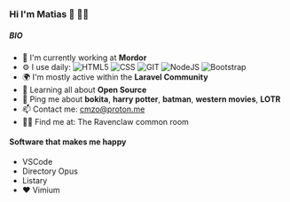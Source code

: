 ### Hi I'm Matias 👋 👨‍💻

<!--
##### NOW

- ✨ Crafted last [Laracon Online](https://laracon.net) website;
- 🇵🇹 Planing the "Tuga-Co-Op";
- 🍑 What about this?
-->

##### BIO

- 🏢 I'm currently working at **Mordor**
- ⚙️ I use daily: <img src="https://img.shields.io/badge/-HTML-FFCB42?logo=html5&logoColor=E34F26&style=flat&logoWidth=20" alt="HTML5"> <img src="https://img.shields.io/badge/-CSS-FFCB42?logo=css3&logoColor=1572B6&style=flat&logoWidth=20" alt="CSS"> <img src="https://img.shields.io/badge/-GIT-FFCB42?logo=git&logoColor=#F05032&style=flat&logoWidth=20" alt="GIT"> <img src="https://img.shields.io/badge/-NodeJS-FFCB42?logo=node.js&logoColor=339933&style=flat&logoWidth=20" alt="NodeJS"> <img src="https://img.shields.io/badge/-Bootstrap-FFCB42?logo=bootstrap&logoColor=7952B3&style=flat&logoWidth=20" alt="Bootstrap">
- 🌍 I'm mostly active within the **Laravel Community**
- 🌱 Learning all about **Open Source**
- 💬 Ping me about **bokita**, **harry potter**, **batman**, **western movies**, **LOTR**
- 📫 Contact me: [cmzo@proton.me](mailto:cmzo@proton.me)
- 🧙‍♂️ Find me at: The Ravenclaw common room

#### Software that makes me happy

- VSCode
- Directory Opus 
- Listary
- ♥ Vimium

<!--- 💅 Designed: @pestphp, [NorthMeetsSouth.audio](https://www.northmeetssouth.audio), [ThenPing.me](https://thenping.me), [HappydDev.fm](https://www.happydev.fm), etc… -->

<!--
<img src="https://img.shields.io/badge/-HTML-AEBDCA?logo=html5&logoColor=E34F26&style=flat&logoWidth=20" alt="HTML5"> <img src="https://img.shields.io/badge/-CSS-AEBDCA?logo=css3&logoColor=1572B6&style=flat&logoWidth=20" alt="CSS"> <img src="https://img.shields.io/badge/-GIT-ECE75F?logo=git&logoColor=#F05032&style=flat&logoWidth=20" alt="GIT"> <img src="https://img.shields.io/badge/-NodeJS-ECE75F?logo=node.js&logoColor=339933&style=flat&logoWidth=20" alt="NodeJS">

`.php`, `.js`, `.html`, `.css`, `.svg`, `.psd`, `.ai`


**cmzo/cmzo** is a ✨ _special_ ✨ repository because its `README.md` (this file) appears on your GitHub profile.

Here are some ideas to get you started:

- 🔭 I’m currently working on ...
- 🌱 I’m currently learning ...
- 👯 I’m looking to collaborate on ...
- 🤔 I’m looking for help with ...
- 💬 Ask me about ...
- 📫 How to reach me: ...
- 😄 Pronouns: ...
- ⚡ Fun fact: ...
-->
